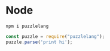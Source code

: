 # Node

```shell
npm i puzzlelang
```
```javascript
const puzzle = require("puzzlelang");
puzzle.parse('print hi');
```
